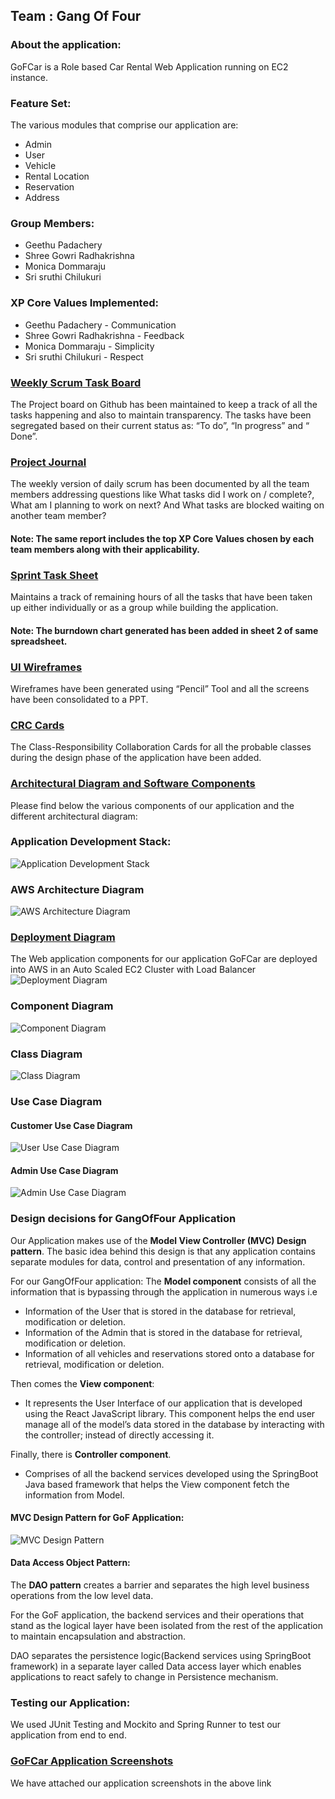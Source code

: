 
## **Team : Gang Of Four**

### About the application:
GoFCar is a Role based Car Rental Web Application running on EC2 instance.

### Feature Set: 
The various modules that comprise our application are:
*	Admin
*	User
*	Vehicle
*	Rental Location
*	Reservation
*	Address 

### **Group Members:**

- Geethu Padachery
- Shree Gowri Radhakrishna
- Monica Dommaraju
- Sri sruthi Chilukuri

### XP Core Values Implemented:
* Geethu Padachery - Communication
* Shree Gowri Radhakrishna - Feedback
* Monica Dommaraju - Simplicity
* Sri sruthi Chilukuri - Respect

### [Weekly Scrum Task Board](https://github.com/gopinathsjsu/sp20-cmpe-202-sec-49-team-project-gang-of-four/projects/1)
The Project board on Github has been maintained to keep a track of all the tasks happening and also to maintain transparency.
The tasks have been segregated based on their current status as: “To do”, “In progress” and  “ Done”.


### [Project Journal](https://github.com/gopinathsjsu/sp20-cmpe-202-sec-49-team-project-gang-of-four/blob/master/ProjectJournal(GangOfFour).docx)
The weekly version of daily scrum has been documented by all the team members addressing questions like 
What tasks did I work on / complete?,
What am I planning to work on next? 
And What tasks are blocked waiting on another team member?
#### Note: The same report includes the top XP Core Values chosen by each team members along with their applicability.


### [Sprint Task Sheet](https://github.com/gopinathsjsu/sp20-cmpe-202-sec-49-team-project-gang-of-four/blob/master/documentation/Gang%20Of%20Four-%20Sprint%20Task%20Sheet-BurnDown%20(1).xlsx)
Maintains a track of remaining hours of all the tasks that have been taken up either individually or as a group while building the application.
#### Note: The burndown chart generated has been added in sheet 2 of same spreadsheet.


### [UI Wireframes](https://github.com/gopinathsjsu/sp20-cmpe-202-sec-49-team-project-gang-of-four/blob/master/Wireframes/Wireframes.pptx)
Wireframes have been generated using “Pencil” Tool and all the screens have been consolidated to a PPT.


### [CRC Cards](https://github.com/gopinathsjsu/sp20-cmpe-202-sec-49-team-project-gang-of-four/blob/master/documentation/CRC%20Cards%20for%20GangOfFour%20Application.docx)
The Class-Responsibility Collaboration Cards for all the probable classes during the design phase of the application have been added.

### [Architectural Diagram and Software Components](https://github.com/gopinathsjsu/sp20-cmpe-202-sec-49-team-project-gang-of-four/blob/master/Software%20Components%20and%20Architectural%20Diagram.docx)
Please find below the various components of our application and the different architectural diagram:

### Application Development Stack:	
![Application Development Stack](https://github.com/gopinathsjsu/sp20-cmpe-202-sec-49-team-project-gang-of-four/blob/master/Development%20Stack.png)


### AWS Architecture Diagram
![AWS Architecture Diagram](https://github.com/gopinathsjsu/sp20-cmpe-202-sec-49-team-project-gang-of-four/blob/master/AWS%20Architecture%20Diagram.png)


### [Deployment Diagram](https://github.com/gopinathsjsu/sp20-cmpe-202-sec-49-team-project-gang-of-four/blob/master/AWS%20Deployment.docx)
The Web application components for our application GoFCar are deployed into AWS in an Auto Scaled EC2 Cluster with Load Balancer
![Deployment Diagram](https://github.com/gopinathsjsu/sp20-cmpe-202-sec-49-team-project-gang-of-four/blob/master/GoFCar%20Deployment%20Diagram.jpg)


### Component Diagram
![Component Diagram](https://github.com/gopinathsjsu/sp20-cmpe-202-sec-49-team-project-gang-of-four/blob/master/GoF%20Component%20Diagram.jpg)


### Class Diagram
![Class Diagram](https://github.com/gopinathsjsu/sp20-cmpe-202-sec-49-team-project-gang-of-four/blob/master/classdiagram_RentSystem.png)

### Use Case Diagram 
#### Customer Use Case Diagram
![User Use Case Diagram](https://github.com/gopinathsjsu/sp20-cmpe-202-sec-49-team-project-gang-of-four/blob/master/customer%20Use%20Case%20Diagram.jpg)
#### Admin Use Case Diagram
![Admin Use Case Diagram](https://github.com/gopinathsjsu/sp20-cmpe-202-sec-49-team-project-gang-of-four/blob/master/Admin%20Use%20Case%20Diagram.jpg)

### Design decisions for GangOfFour Application

Our Application makes use of the **Model View Controller (MVC) Design pattern**. The basic idea behind this design is that any application contains separate modules for data, control and presentation of any information.

For our GangOfFour application:
The **Model component** consists of all the information that is bypassing through the application in numerous ways i.e
*	Information of the User that is stored in the database for retrieval, modification or deletion.
*	Information of the Admin that is stored in the database for retrieval, modification or deletion.
*	Information of all vehicles and reservations stored onto a database for retrieval, modification or deletion.

Then comes the **View component**:
*	It represents the User Interface of our application that is developed using the React JavaScript library. This component helps the end user manage all of the model’s data stored in the database by interacting with the controller; instead of directly accessing it.

Finally, there is **Controller component**.
*	Comprises of all the backend services developed using the SpringBoot Java based framework that helps the View component fetch the information from Model.

#### MVC Design Pattern for GoF Application:
![MVC Design Pattern](https://github.com/gopinathsjsu/sp20-cmpe-202-sec-49-team-project-gang-of-four/blob/master/documentation/MVC%20Architecture.png)


#### Data Access Object Pattern:

The **DAO pattern** creates a barrier and separates the high level business operations from the low level data.

For the GoF application, the backend services and their operations that stand as the logical layer have been isolated from the rest of the application to maintain encapsulation and abstraction.

DAO separates the persistence logic(Backend services using SpringBoot framework) in a separate layer called Data access layer which enables applications to react safely to change in Persistence mechanism.


### Testing our Application:

We used JUnit Testing and Mockito and Spring Runner to test our application from end to end.

### [GoFCar Application Screenshots](https://github.com/gopinathsjsu/sp20-cmpe-202-sec-49-team-project-gang-of-four/blob/master/Screenshots%20of%20application.pptx)
We have attached our application screenshots in the above link
